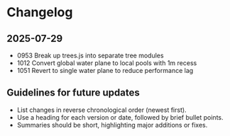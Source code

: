 # Changelog

## 2025-07-29
- 0953 Break up trees.js into separate tree modules
- 1012 Convert global water plane to local pools with 1m recess
- 1051 Revert to single water plane to reduce performance lag

## Guidelines for future updates
- List changes in reverse chronological order (newest first).
- Use a heading for each version or date, followed by brief bullet points.
- Summaries should be short, highlighting major additions or fixes.